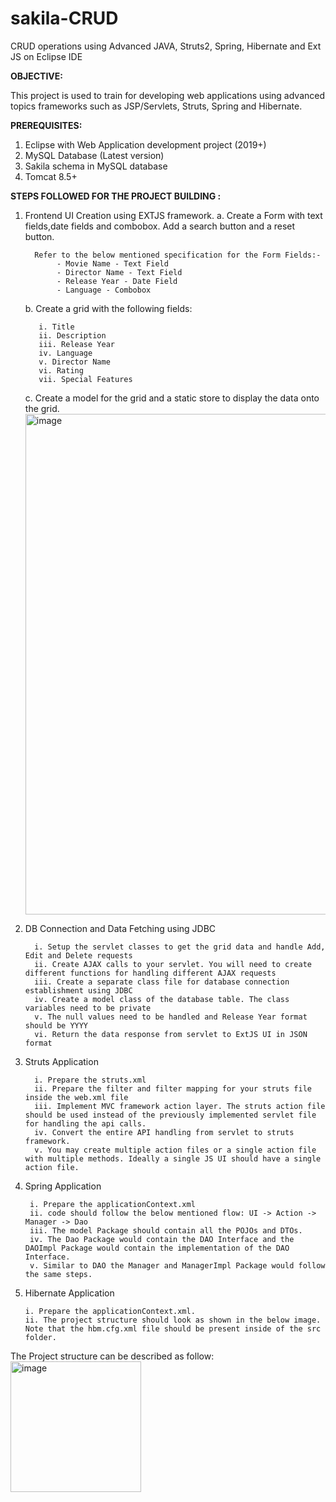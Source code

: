 # sakila-CRUD
CRUD operations using  Advanced JAVA, Struts2, Spring, Hibernate and Ext JS on Eclipse IDE

**OBJECTIVE:**

This project is used to train for developing web applications using advanced topics frameworks such as JSP/Servlets, Struts, Spring and Hibernate.

**PREREQUISITES:**
1. Eclipse with Web Application development project (2019+)
2. MySQL Database (Latest version)
3. Sakila schema in MySQL database
4. Tomcat 8.5+

**STEPS FOLLOWED FOR THE PROJECT BUILDING :**

1. Frontend UI Creation using EXTJS framework.
     a. Create a Form with text fields,date fields and combobox. Add a search button and a reset button. 
         
         Refer to the below mentioned specification for the Form Fields:-
              - Movie Name - Text Field
              - Director Name - Text Field
              - Release Year - Date Field
              - Language - Combobox
     b. Create a grid with the following fields:
     
          i. Title
          ii. Description
          iii. Release Year
          iv. Language
          v. Director Name
          vi. Rating
          vii. Special Features
          
    c. Create a model for the grid and a static store to display the data onto the grid.
    <img width="801" alt="image" src="https://user-images.githubusercontent.com/77729425/202121700-beae6387-bf0f-4874-979d-2bf99c42dc26.png">


 2. DB Connection and Data Fetching using JDBC
 
          i. Setup the servlet classes to get the grid data and handle Add, Edit and Delete requests
          ii. Create AJAX calls to your servlet. You will need to create different functions for handling different AJAX requests
          iii. Create a separate class file for database connection establishment using JDBC
          iv. Create a model class of the database table. The class variables need to be private
          v. The null values need to be handled and Release Year format should be YYYY
          vi. Return the data response from servlet to ExtJS UI in JSON format
   
 3. Struts Application
    
          i. Prepare the struts.xml 
          ii. Prepare the filter and filter mapping for your struts file inside the web.xml file
          iii. Implement MVC framework action layer. The struts action file should be used instead of the previously implemented servlet file for handling the api calls.
          iv. Convert the entire API handling from servlet to struts framework.
          v. You may create multiple action files or a single action file with multiple methods. Ideally a single JS UI should have a single action file.

 4. Spring Application
 
         i. Prepare the applicationContext.xml
         ii. code should follow the below mentioned flow: UI -> Action -> Manager -> Dao
         iii. The model Package should contain all the POJOs and DTOs.
         iv. The Dao Package would contain the DAO Interface and the DAOImpl Package would contain the implementation of the DAO Interface.
         v. Similar to DAO the Manager and ManagerImpl Package would follow the same steps.
    
  5. Hibernate Application
        
         i. Prepare the applicationContext.xml.
         ii. The project structure should look as shown in the below image. Note that the hbm.cfg.xml file should be present inside of the src folder.
         
 
 The Project structure can be described as follow:
<img width="209" alt="image" src="https://user-images.githubusercontent.com/77729425/202128740-2b60feae-453a-4fd0-9563-bba08ff13645.png">
